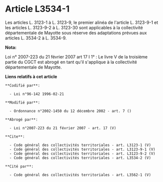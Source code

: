 # Article L3534-1

Les articles L. 3123-1 à L. 3123-9, le premier alinéa de l'article L. 3123-9-1 et les articles L. 3123-9-2 à L. 3123-30 sont
applicables à la collectivité départementale de Mayotte sous réserve des adaptations prévues aux articles L. 3534-2 à L.
3534-9.

**Nota:**

Loi n° 2007-223 du 21 février 2007 art 17 I 1° : Le livre V de la troisième partie du CGCT est abrogé en tant qu'il
s'applique à la collectivité départementale de Mayotte.

**Liens relatifs à cet article**

	**Codifié par**:

	  - Loi n°96-142 1996-02-21

	**Modifié par**:

	  - Ordonnance n°2002-1450 du 12 décembre 2002 - art. 7 ()

	**Abrogé par**:

	  - Loi n°2007-223 du 21 février 2007 - art. 17 (V)

	**Cite**:

	  - Code général des collectivités territoriales - art. L3123-1 (V)
	  - Code général des collectivités territoriales - art. L3123-9-1 (V)
	  - Code général des collectivités territoriales - art. L3123-9-2 (V)
	  - Code général des collectivités territoriales - art. L3534-2 (V)

	**Cité par**:

	  - Code général des collectivités territoriales - art. L3562-1 (V)
